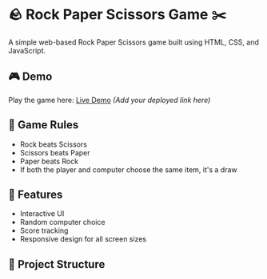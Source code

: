 # 🪨 Rock Paper Scissors Game ✂️

A simple web-based Rock Paper Scissors game built using HTML, CSS, and JavaScript.

## 🎮 Demo

Play the game here: [Live Demo](#) *(Add your deployed link here)*

## 🧠 Game Rules

- Rock beats Scissors
- Scissors beats Paper
- Paper beats Rock
- If both the player and computer choose the same item, it's a draw

## 🚀 Features

- Interactive UI
- Random computer choice
- Score tracking
- Responsive design for all screen sizes

## 📂 Project Structure

